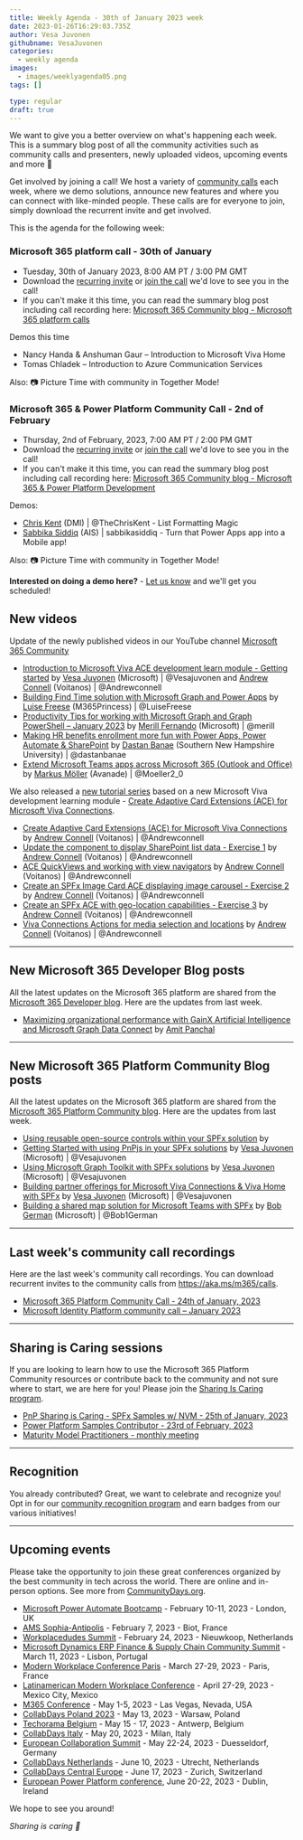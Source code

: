 ```yaml
---
title: Weekly Agenda - 30th of January 2023 week
date: 2023-01-26T16:29:03.735Z
author: Vesa Juvonen
githubname: VesaJuvonen
categories:
  - weekly agenda
images:
  - images/weeklyagenda05.png
tags: []

type: regular
draft: true
---
```


We want to give you a better overview on what's happening each week. This is a summary blog post of all the community activities such as community calls and presenters, newly uploaded videos, upcoming events and more 🚀



Get involved by joining a call! We host a variety of [community calls](https://aka.ms/m365/calls) each week, where we demo solutions, announce new features and where you can connect with like-minded people. These calls are for everyone to join, simply download the recurrent invite and get involved.

This is the agenda for the following week:

### Microsoft 365 platform call - 30th of January

* Tuesday, 30th of January 2023, 8:00 AM PT / 3:00 PM GMT
* Download the [recurring invite](https://aka.ms/m365-dev-call) or [join the call](https://aka.ms/m365-dev-call-join) we'd love to see you in the call!
* If you can't make it this time, you can read the summary blog post including call recording here: [Microsoft 365 Community blog - Microsoft 365 platform calls](https://pnp.github.io/blog/categories/microsoft-365-platform-call/)

Demos this time

* Nancy Handa & Anshuman Gaur – Introduction to Microsoft Viva Home
* Tomas Chladek – Introduction to Azure Communication Services


Also: 📷 Picture Time with community in Together Mode!

### Microsoft 365 & Power Platform Community Call - 2nd of February

* Thursday, 2nd of February, 2023, 7:00 AM PT / 2:00 PM GMT
* Download the [recurring invite](https://aka.ms/spdev-sig-call) or [join the call](https://aka.ms/spdev-sig-call-join) we'd love to see you in the call!
* If you can't make it this time, you can read the summary blog post including call recording here: [Microsoft 365 Community blog - Microsoft 365 & Power Platform Development](https://pnp.github.io/blog/categories/microsoft-365-and-power-platform-development-community-call/)

Demos: 

* [Chris Kent](https://twitter.com/theChrisKent) (DMI) | @TheChrisKent - List Formatting Magic
* [Sabbika Siddiq](https://linkedin.com/in/sabbikasiddiq) (AIS) | sabbikasiddiq - Turn that Power Apps app into a Mobile app!


Also: 📷 Picture Time with community in Together Mode!

**Interested on doing a demo here?** - [Let us know](https://aka.ms/m365pnp/request/demo) and we'll get you scheduled!

## New videos

Update of the newly published videos in our YouTube channel [Microsoft 365 Community](https://www.youtube.com/channel/UC_mKdhw-V6CeCM7gTo_Iy7w)

* [Introduction to Microsoft Viva ACE development learn module - Getting started](https://www.youtube.com/watch?v=tH7VWyZsAIU) by [Vesa Juvonen](https://twitter.com/vesajuvonen) (Microsoft) | @Vesajuvonen and  [Andrew Connell](https://twitter.com/andrewconnell) (Voitanos) | @Andrewconnell
* [Building Find Time solution with Microsoft Graph and Power Apps](https://www.youtube.com/watch?v=pLubg1ddrMA) by [Luise Freese](https://twitter.com/LuiseFreese) (M365Princess) | @LuiseFreese
* [Productivity Tips for working with Microsoft Graph and Graph PowerShell – January 2023](https://www.youtube.com/watch?v=R4QdFdALlA0) by [Merill Fernando](https://twitter.com/merill) (Microsoft) | @merill
* [Making HR benefits enrollment more fun with Power Apps, Power Automate & SharePoint](https://www.youtube.com/watch?v=ymdMtTK9FeQ) by [Dastan Banae](https://twitter.com/dastanbanae) (Southern New Hampshire University) | @dastanbanae
* [Extend Microsoft Teams apps across Microsoft 365 (Outlook and Office)](https://www.youtube.com/watch?v=32uOBsCDMlQ) by [Markus Möller](https://twitter.com/Moeller2_0) (Avanade) | @Moeller2\_0


We also released a [new tutorial series](https://www.youtube.com/watch?v=plIXeRPR92Y&list=PLR9nK3mnD-OUjNKUMsWJwYnRnsmxXojYs) based on a new Microsoft Viva development learning module - [Create Adaptive Card Extensions (ACE) for Microsoft Viva Connections](https://learn.microsoft.com/training/modules/sharepoint-spfx-adaptive-card-extension-card-types/).

* [Create Adaptive Card Extensions (ACE) for Microsoft Viva Connections](https://www.youtube.com/watch?v=plIXeRPR92Y) by [Andrew Connell](https://twitter.com/andrewconnell) (Voitanos) | @Andrewconnell
* [Update the component to display SharePoint list data - Exercise 1](https://www.youtube.com/watch?v=kefrLAS2DRw) by [Andrew Connell](https://twitter.com/andrewconnell) (Voitanos) | @Andrewconnell
* [ACE QuickViews and working with view navigators](https://www.youtube.com/watch?v=plePKkwZU-c) by [Andrew Connell](https://twitter.com/andrewconnell) (Voitanos) | @Andrewconnell
* [Create an SPFx Image Card ACE displaying image carousel - Exercise 2](https://www.youtube.com/watch?v=-Eb4KIMtwt0) by [Andrew Connell](https://twitter.com/andrewconnell) (Voitanos) | @Andrewconnell
* [Create an SPFx ACE with geo-location capabilities - Exercise 3](https://www.youtube.com/watch?v=tFAZsBDj8zw) by [Andrew Connell](https://twitter.com/andrewconnell) (Voitanos) | @Andrewconnell
* [Viva Connections Actions for media selection and locations](https://www.youtube.com/watch?v=P4x2-xd3QbU) by [Andrew Connell](https://twitter.com/andrewconnell) (Voitanos) | @Andrewconnell

---

## New Microsoft 365 Developer Blog posts

All the latest updates on the Microsoft 365 platform are shared from the [Microsoft 365 Developer blog](https://devblogs.microsoft.com/microsoft365dev/). Here are the updates from last week.

* [Maximizing organizational performance with GainX Artificial Intelligence and Microsoft Graph Data Connect](https://devblogs.microsoft.com/microsoft365dev/maximizing-organizational-performance-with-gainx-artificial-intelligence-and-microsoft-graph-data-connect/) by [Amit Panchal](https://linkedin.com/in/amitpnyc/)

---

## New Microsoft 365 Platform Community Blog posts

All the latest updates on the Microsoft 365 platform are shared from the [Microsoft 365 Platform Community blog](https://pnp.github.io/blog/). Here are the updates from last week.

* [Using reusable open-source controls within your SPFx solution](https://pnp.github.io/blog/post/spfx-18-reusable-open-source-controls-spfx/) by 
* [Getting Started with using PnPjs in your SPFx solutions](https://pnp.github.io/blog/post/spfx-14-getting-started-with-pnpjs-spfx/) by [Vesa Juvonen](https://twitter.com/vesajuvonen) (Microsoft) | @Vesajuvonen
* [Using Microsoft Graph Toolkit with SPFx solutions](https://pnp.github.io/blog/post/spfx-17-microsoft-graph-toolkit-spfx/) by [Vesa Juvonen](https://twitter.com/vesajuvonen) (Microsoft) | @Vesajuvonen
* [Building partner offerings for Microsoft Viva Connections & Viva Home with SPFx](https://pnp.github.io/blog/post/spfx-16-building-partner-offerings-for-viva-spfx/) by [Vesa Juvonen](https://twitter.com/vesajuvonen) (Microsoft) | @Vesajuvonen
* [Building a shared map solution for Microsoft Teams with SPFx](https://pnp.github.io/blog/post/spfx-15-building-a-shared-map-teams-solution-spfx/) by [Bob German](https://twitter.com/Bob1German) (Microsoft) | @Bob1German

---

## Last week's community call recordings

Here are the last week's community call recordings. You can download recurrent invites to the community calls from https://aka.ms/m365/calls.

* [Microsoft 365 Platform Community Call - 24th of January, 2023](https://pnp.github.io/blog/microsoft-365-platform-community-call/2023-01-24/)
* [Microsoft Identity Platform community call – January 2023](https://pnp.github.io/blog/microsoft-identity-platform-community-call/microsoft-identity-platform-community-call-january-2023/)

---

## Sharing is Caring sessions

If you are looking to learn how to use the Microsoft 365 Platform Community resources or contribute back to the community and not sure where to start, we are here for you! Please join the [Sharing Is Caring program](https://pnp.github.io/sharing-is-caring/).

* [PnP Sharing is Caring - SPFx Samples w/ NVM - 25th of January, 2023](https://forms.office.com/pages/responsepage.aspx?id=KtIy2vgLW0SOgZbwvQuRaXDXyCl9DkBHq4A2OG7uLpdUNEE2SUdTOU1UOEtCTFU3MlM1SERDMlNVNi4u)
* [Power Platform Samples Contributor - 23rd of February, 2023](https://forms.office.com/pages/responsepage.aspx?id=KtIy2vgLW0SOgZbwvQuRaXDXyCl9DkBHq4A2OG7uLpdUN0hMNTRPWVVWTkhFTk9QQzhFSTRIS1JLSC4u)
* [Maturity Model Practitioners - monthly meeting](https://aka.ms/mm4m365/invite)

---

## Recognition

You already contributed? Great, we want to celebrate and recognize you! Opt in for our [community recognition program](https://pnp.github.io/recognitionprogram/) and earn badges from our various initiatives! 

---

## Upcoming events

Please take the opportunity to join these great conferences organized by the best community in tech across the world. There are online and in-person options. See more from [CommunityDays.org](https://www.communitydays.org/).

* [Microsoft Power Automate Bootcamp](https://events.powercommunity.com/microsoft-power-automate-bootcamp-2023/) - February 10-11, 2023 - London, UK
* [AMS Sophia-Antipolis](https://www.communitydays.org/event/2023-02-07/ams-sophia-antipolis) - February 7, 2023 - Biot, France
* [Workplacedudes Summit](https://www.communitydays.org/event/2023-02-24/workplacedudes-summit) - February 24, 2023 - Nieuwkoop, Netherlands
* [Microsoft Dynamics ERP Finance & Supply Chain Community Summit](https://www.communitydays.org/event/2023-03-11/dynamics-365-finance-and-supply-chain-summit) - March 11, 2023 - Lisbon, Portugal
* [Modern Workplace Conference Paris](https://modern-workplace.pro/) - March 27-29, 2023 - Paris, France
* [Latinamerican Modern Workplace Conference](https://www.communitydays.org/event/2023-04-27/get-cslatam-conference-2023) - April 27-29, 2023 - Mexico City, Mexico
* [M365 Conference](https://m365conf.com/#!/) - May 1-5, 2023 - Las Vegas, Nevada, USA
* [CollabDays Poland 2023](https://www.communitydays.org/event/2023-05-13/collabdays-poland-2023) - May 13, 2023 - Warsaw, Poland
* [Techorama Belgium](https://www.techorama.be/) - May 15 - 17, 2023 - Antwerp, Belgium
* [CollabDays Italy](https://www.collabdays.org/2023-italy/) - May 20, 2023 - Milan, Italy
* [European Collaboration Summit](https://www.collabsummit.eu/) - May 22-24, 2023 - Duesseldorf, Germany
* [CollabDays Netherlands](https://www.communitydays.org/event/2023-06-10/collabdays-netherlands-2023) - June 10, 2023 - Utrecht, Netherlands
* [CollabDays Central Europe](https://www.collabdays.org/2023-ce/) - June 17, 2023 - Zurich, Switzerland
* [European Power Platform conference](https://www.sharepointeurope.com/european-power-platform-conference/), June 20-22, 2023 - Dublin, Ireland

We hope to see you around!

_Sharing is caring 🧡_
